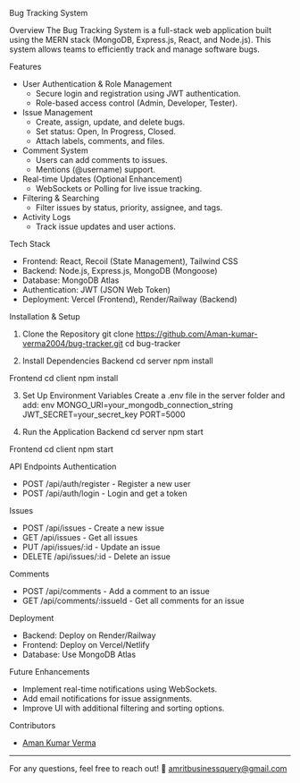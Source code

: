  Bug Tracking System

 Overview
  The Bug Tracking System is a full-stack web application built using the MERN stack (MongoDB, Express.js, React, and Node.js). This system allows teams to efficiently track and manage software bugs.

 Features
  - User Authentication & Role Management
    - Secure login and registration using JWT authentication.
    - Role-based access control (Admin, Developer, Tester).
  - Issue Management
    - Create, assign, update, and delete bugs.
    - Set status: Open, In Progress, Closed.
    - Attach labels, comments, and files.
  - Comment System
    - Users can add comments to issues.
    - Mentions (@username) support.
  - Real-time Updates (Optional Enhancement)
    - WebSockets or Polling for live issue tracking.
  - Filtering & Searching
    - Filter issues by status, priority, assignee, and tags.
  - Activity Logs
    - Track issue updates and user actions.

 Tech Stack
  - Frontend: React, Recoil (State Management), Tailwind CSS
  - Backend: Node.js, Express.js, MongoDB (Mongoose)
  - Database: MongoDB Atlas
  - Authentication: JWT (JSON Web Token)
  - Deployment: Vercel (Frontend), Render/Railway (Backend)

 Installation & Setup
   1. Clone the Repository
      git clone https://github.com/Aman-kumar-verma2004/bug-tracker.git
      cd bug-tracker


 3. Install Dependencies
   Backend
    cd server
    npm install

   Frontend
    cd client
    npm install


 3. Set Up Environment Variables
  Create a .env file in the server folder and add:
  env
  MONGO_URI=your_mongodb_connection_string
  JWT_SECRET=your_secret_key
  PORT=5000


 4. Run the Application
   Backend
    cd server
    npm start

   Frontend
     cd client
     npm start


 API Endpoints
 Authentication
- POST /api/auth/register - Register a new user
- POST /api/auth/login - Login and get a token

 Issues
- POST /api/issues - Create a new issue
- GET /api/issues - Get all issues
- PUT /api/issues/:id - Update an issue
- DELETE /api/issues/:id - Delete an issue

 Comments
- POST /api/comments - Add a comment to an issue
- GET /api/comments/:issueId - Get all comments for an issue

 Deployment
- Backend: Deploy on Render/Railway
- Frontend: Deploy on Vercel/Netlify
- Database: Use MongoDB Atlas

 Future Enhancements
- Implement real-time notifications using WebSockets.
- Add email notifications for issue assignments.
- Improve UI with additional filtering and sorting options.

 

 Contributors
- [Aman Kumar Verma](https://github.com/Aman-kumar-verma2004)

---
For any questions, feel free to reach out! 🚀
amritbusinessquery@gmail.com


